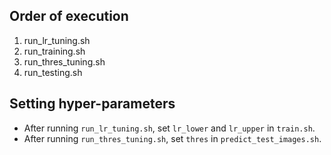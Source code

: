 ## Order of execution

1. run_lr_tuning.sh
2. run_training.sh
3. run_thres_tuning.sh
4. run_testing.sh

## Setting hyper-parameters

* After running `run_lr_tuning.sh`, set `lr_lower` and `lr_upper` in `train.sh`.
* After running `run_thres_tuning.sh`, set `thres` in `predict_test_images.sh`.
